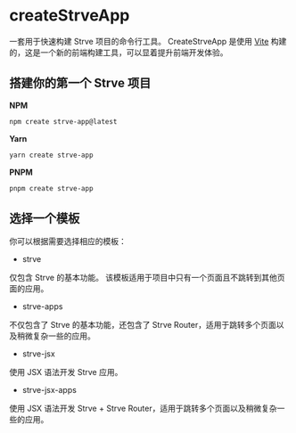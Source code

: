 # createStrveApp

一套用于快速构建 Strve 项目的命令行工具。 CreateStrveApp 是使用 [Vite](https://vitejs.dev/) 构建的，这是一个新的前端构建工具，可以显着提升前端开发体验。

## 搭建你的第一个 Strve 项目

**NPM**

```bash
npm create strve-app@latest
```

**Yarn**

```bash
yarn create strve-app
```

**PNPM**

```bash
pnpm create strve-app
```

## 选择一个模板

你可以根据需要选择相应的模板：

- strve

仅包含 Strve 的基本功能。 该模板适用于项目中只有一个页面且不跳转到其他页面的应用。

- strve-apps

不仅包含了 Strve 的基本功能，还包含了 Strve Router，适用于跳转多个页面以及稍微复杂一些的应用。

- strve-jsx

使用 JSX 语法开发 Strve 应用。

- strve-jsx-apps

使用 JSX 语法开发 Strve + Strve Router，适用于跳转多个页面以及稍微复杂一些的应用。
